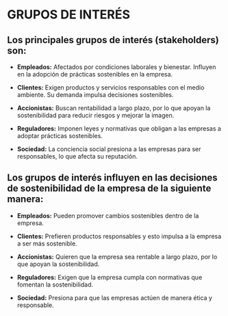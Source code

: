 # GRUPOS DE INTERÉS

## Los principales grupos de interés (stakeholders) son:

- **Empleados:** Afectados por condiciones laborales y bienestar. Influyen en la adopción de prácticas sostenibles en la empresa.

- **Clientes:** Exigen productos y servicios responsables con el medio ambiente. Su demanda impulsa decisiones sostenibles.

- **Accionistas:** Buscan rentabilidad a largo plazo, por lo que apoyan la sostenibilidad para reducir riesgos y mejorar la imagen.

- **Reguladores:** Imponen leyes y normativas que obligan a las empresas a adoptar prácticas sostenibles.

- **Sociedad:** La conciencia social presiona a las empresas para ser responsables, lo que afecta su reputación.

## Los grupos de interés influyen en las decisiones de sostenibilidad de la empresa de la siguiente manera:

- **Empleados:** Pueden promover cambios sostenibles dentro de la empresa.

- **Clientes:** Prefieren productos responsables y esto impulsa a la empresa a ser más sostenible.
  
- **Accionistas:** Quieren que la empresa sea rentable a largo plazo, por lo que apoyan la sostenibilidad.
  
- **Reguladores:** Exigen que la empresa cumpla con normativas que fomentan la sostenibilidad.
  
- **Sociedad:** Presiona para que las empresas actúen de manera ética y responsable.

